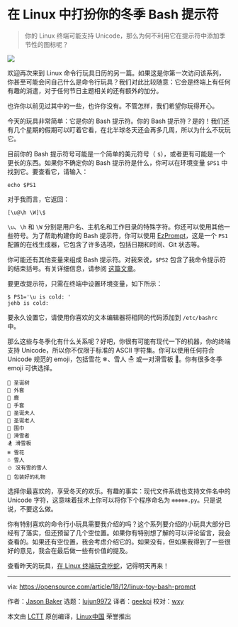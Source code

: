 [#]: collector: (lujun9972)
[#]: translator: (geekpi)
[#]: reviewer: (wxy)
[#]: publisher: ( )
[#]: url: ( )
[#]: subject: (Winterize your Bash prompt in Linux)
[#]: via: (https://opensource.com/article/18/12/linux-toy-bash-prompt)
[#]: author: (Jason Baker https://opensource.com/users/jason-baker)

在 Linux 中打扮你的冬季 Bash 提示符
======

> 你的 Linux 终端可能支持 Unicode，那么为何不利用它在提示符中添加季节性的图标呢？

![](https://opensource.com/sites/default/files/styles/image-full-size/public/uploads/linux-toy-bash-prompt.png?itok=HK_kVn37)

欢迎再次来到 Linux 命令行玩具日历的另一篇。如果这是你第一次访问该系列，你甚至可能会问自己什么是命令行玩具？我们对此比较随意：它会是终端上有任何有趣的消遣，对于任何节日主题相关的还有额外的加分。

也许你以前见过其中的一些，也许你没有。不管怎样，我们希望你玩得开心。

今天的玩具非常简单：它是你的 Bash 提示符。你的 Bash 提示符？是的！我们还有几个星期的假期可以盯着它看，在北半球冬天还会再多几周，所以为什么不玩玩它。

目前你的 Bash 提示符号可能是一个简单的美元符号（ `$`），或者更有可能是一个更长的东西。如果你不确定你的 Bash 提示符是什么，你可以在环境变量 `$PS1` 中找到它。要查看它，请输入：

```
echo $PS1
```

对于我而言，它返回：

```
[\u@\h \W]\$
```

`\u`、`\h` 和 `\W` 分别是用户名、主机名和工作目录的特殊字符。你还可以使用其他一些符号。为了帮助构建你的 Bash 提示符，你可以使用 [EzPrompt][1]，这是一个 `PS1` 配置的在线生成器，它包含了许多选项，包括日期和时间、Git 状态等。

你可能还有其他变量来组成 Bash 提示符。对我来说，`$PS2` 包含了我命令提示符的结束括号。有关详细信息，请参阅 [这篇文章][2]。

要更改提示符，只需在终端中设置环境变量，如下所示：

```
$ PS1='\u is cold: '
jehb is cold:
```

要永久设置它，请使用你喜欢的文本编辑器将相同的代码添加到 `/etc/bashrc` 中。

那么这些与冬季化有什么关系呢？好吧，你很有可能有现代一下的机器，你的终端支持 Unicode，所以你不仅限于标准的 ASCII 字符集。你可以使用任何符合 Unicode 规范的 emoji，包括雪花 ❄、雪人 ☃ 或一对滑雪板 🎿。你有很多冬季 emoji 可供选择。

```
🎄 圣诞树
🧥 外套
🦌 鹿
🧤 手套
🤶 圣诞夫人
🎅 圣诞老人
🧣 围巾
🎿 滑雪者
🏂 滑雪板
❄ 雪花
☃ 雪人
⛄ 没有雪的雪人
🎁 包装好的礼物
```

选择你最喜欢的，享受冬天的欢乐。有趣的事实：现代文件系统也支持文件名中的 Unicode 字符，这意味着技术上你可以将你下个程序命名为 `❄❄❄❄❄.py`。只是说说，不要这么做。

你有特别喜欢的命令行小玩具需要我介绍的吗？这个系列要介绍的小玩具大部分已经有了落实，但还预留了几个空位置。如果你有特别想了解的可以评论留言，我会查看的。如果还有空位置，我会考虑介绍它的。如果没有，但如果我得到了一些很好的意见，我会在最后做一些有价值的提及。

查看昨天的玩具，[在 Linux 终端玩贪吃蛇][3]，记得明天再来！

--------------------------------------------------------------------------------
via: https://opensource.com/article/18/12/linux-toy-bash-prompt

作者：[Jason Baker][a]
选题：[lujun9972][b]
译者：[geekpi](https://github.com/geekpi)
校对：[wxy](https://github.com/wxy)

本文由 [LCTT](https://github.com/LCTT/TranslateProject) 原创编译，[Linux中国](https://linux.cn/) 荣誉推出

[a]: https://opensource.com/users/jason-baker
[b]: https://github.com/lujun9972
[1]: http://ezprompt.net/
[2]: https://access.redhat.com/solutions/505983
[3]: https://opensource.com/article/18/12/linux-toy-snake
